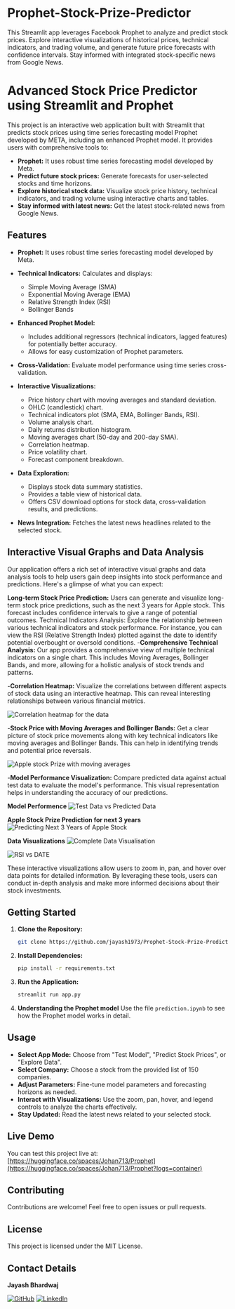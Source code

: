 # Prophet-Stock-Prize-Predictor
This Streamlit app leverages Facebook Prophet to analyze and predict stock prices. Explore interactive visualizations of historical prices, technical indicators, and trading volume, and generate future price forecasts with confidence intervals. Stay informed with integrated stock-specific news from Google News.

# Advanced Stock Price Predictor using Streamlit and Prophet

This project is an interactive web application built with Streamlit that predicts stock prices using time series forecasting model Prophet developed by META, including an enhanced Prophet model. It provides users with comprehensive tools to:

- **Prophet:** It uses robust time series forecasting model developed by Meta.
- **Predict future stock prices:** Generate forecasts for user-selected stocks and time horizons.
- **Explore historical stock data:** Visualize stock price history, technical indicators, and trading volume using interactive charts and tables.
- **Stay informed with latest news:** Get the latest stock-related news from Google News.

## Features

- **Prophet:** It uses robust time series forecasting model developed by Meta.

- **Technical Indicators:**  Calculates and displays:
    - Simple Moving Average (SMA)
    - Exponential Moving Average (EMA)
    - Relative Strength Index (RSI)
    - Bollinger Bands 
- **Enhanced Prophet Model:** 
    - Includes additional regressors (technical indicators, lagged features) for potentially better accuracy.
    - Allows for easy customization of Prophet parameters.
- **Cross-Validation:** Evaluate model performance using time series cross-validation.
- **Interactive Visualizations:** 
    - Price history chart with moving averages and standard deviation.
    - OHLC (candlestick) chart.
    - Technical indicators plot (SMA, EMA, Bollinger Bands, RSI).
    - Volume analysis chart.
    - Daily returns distribution histogram.
    - Moving averages chart (50-day and 200-day SMA).
    - Correlation heatmap.
    - Price volatility chart.
    - Forecast component breakdown.
- **Data Exploration:** 
    - Displays stock data summary statistics.
    - Provides a table view of historical data.
    - Offers CSV download options for stock data, cross-validation results, and predictions.
- **News Integration:**  Fetches the latest news headlines related to the selected stock.

## Interactive Visual Graphs and Data Analysis
Our application offers a rich set of interactive visual graphs and data analysis tools to help users gain deep insights into stock performance and predictions. Here's a glimpse of what you can expect:

**Long-term Stock Price Prediction:**
Users can generate and visualize long-term stock price predictions, such as the next 3 years for Apple stock. This forecast includes confidence intervals to give a range of potential outcomes.
Technical Indicators Analysis:
Explore the relationship between various technical indicators and stock performance. For instance, you can view the RSI (Relative Strength Index) plotted against the date to identify potential overbought or oversold conditions.
-**Comprehensive Technical Analysis:**
Our app provides a comprehensive view of multiple technical indicators on a single chart. This includes Moving Averages, Bollinger Bands, and more, allowing for a holistic analysis of stock trends and patterns.


-**Correlation Heatmap:**
Visualize the correlations between different aspects of stock data using an interactive heatmap. This can reveal interesting relationships between various financial metrics.

![Correlation heatmap for the data](images/correlation_heatmap_for_apple.png)

-**Stock Price with Moving Averages and Bollinger Bands:**
Get a clear picture of stock price movements along with key technical indicators like moving averages and Bollinger Bands. This can help in identifying trends and potential price reversals.

![Apple stock Prize with moving averages](images/apple_stock_prize-and_moving_averages_with_bollinger_bands.png)

-**Model Performance Visualization:**
Compare predicted data against actual test data to evaluate the model's performance. This visual representation helps in understanding the accuracy of our predictions.

**Model Performence**
![Test Data vs Predicted Data](images/predicted_data-vs-test_data.png)

**Apple Stock Prize Prediction for next 3 years**
![Predicting Next 3 Years of Apple Stock](prediting-next-3-year-apple-stock-prize.png)

**Data Visualizations**
![Complete Data Visualisation](images/Technical-indicators.png)

![RSI vs DATE](images/RSI_vs_DATE.png)

These interactive visualizations allow users to zoom in, pan, and hover over data points for detailed information. By leveraging these tools, users can conduct in-depth analysis and make more informed decisions about their stock investments.

## Getting Started

1. **Clone the Repository:**
   ```bash
   git clone https://github.com/jayash1973/Prophet-Stock-Prize-Predictor.git
   ```

2. **Install Dependencies:**
   ```bash
   pip install -r requirements.txt
   ```

3. **Run the Application:**
   ```bash
   streamlit run app.py
   ```

4. **Understanding the Prophet model**
    Use the file `prediction.ipynb` to see how the Prophet model works in detail.
## Usage

- **Select App Mode:** Choose from "Test Model", "Predict Stock Prices", or "Explore Data".
- **Select Company:**  Choose a stock from the provided list of 150 companies.
- **Adjust Parameters:**  Fine-tune model parameters and forecasting horizons as needed.
- **Interact with Visualizations:** Use the zoom, pan, hover, and legend controls to analyze the charts effectively.
- **Stay Updated:** Read the latest news related to your selected stock.

## Live Demo

You can test this project live at: [https://huggingface.co/spaces/Johan713/Prophet](https://huggingface.co/spaces/Johan713/Prophet?logs=container)

## Contributing

Contributions are welcome! Feel free to open issues or pull requests.

## License

This project is licensed under the MIT License.

## Contact Details

**Jayash Bhardwaj**

[![GitHub](https://img.shields.io/badge/GitHub-Profile-black?style=for-the-badge&logo=github)](https://github.com/jayash1973)
[![LinkedIn](https://img.shields.io/badge/LinkedIn-Connect-blue?style=for-the-badge&logo=linkedin)](https://www.linkedin.com/in/jayash-bhardwaj)
